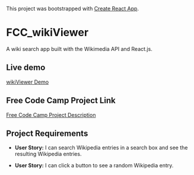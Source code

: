 This project was bootstrapped with [Create React App](https://github.com/facebookincubator/create-react-app).

# FCC_wikiViewer
A wiki search app built with the Wikimedia API and React.js.

## Live demo
[wikiViewer Demo](https://rmcavin.github.io/FCC_wikiViewer/)

## Free Code Camp Project Link
[Free Code Camp Project Description](https://www.freecodecamp.org/challenges/build-a-wikipedia-viewer)

## Project Requirements
* **User Story:** I can search Wikipedia entries in a search box and see the resulting Wikipedia entries.

* **User Story:** I can click a button to see a random Wikipedia entry.
